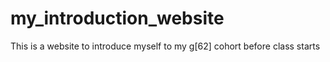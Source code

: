 # my_introduction_website
This is a website to introduce myself to my g[62] cohort before class starts
